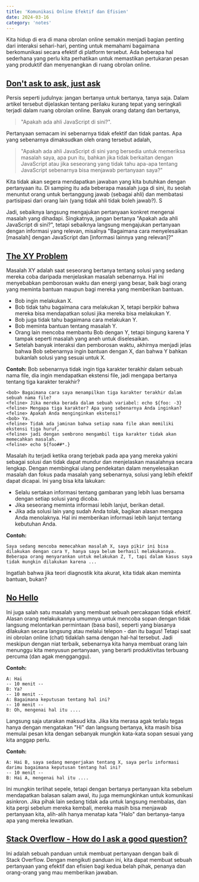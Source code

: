 ```yaml
---
title: 'Komunikasi Online Efektif dan Efisien'
date: 2024-03-16
category: 'notes'
---
```


Kita hidup di era di mana obrolan online semakin menjadi bagian penting dari interaksi sehari-hari, penting untuk memahami bagaimana berkomunikasi secara efektif di platform tersebut. Ada beberapa hal sederhana yang perlu kita perhatikan untuk memastikan pertukaran pesan yang produktif dan menyenangkan di ruang obrolan online.

## [Don't ask to ask, just ask](https://dontasktoask.com/)

Persis seperti judulnya: jangan bertanya untuk bertanya, tanya saja. Dalam artikel tersebut dijelaskan tentang perilaku kurang tepat yang seringkali terjadi dalam ruang obrolan online. Banyak orang datang dan bertanya, 

> "Apakah ada ahli JavaScript di sini?". 

Pertanyaan semacam ini sebenarnya tidak efektif dan tidak pantas. Apa yang sebenarnya dimaksudkan oleh orang tersebut adalah, 

> "Apakah ada ahli JavaScript di sini yang bersedia untuk memeriksa masalah saya, apa pun itu, bahkan jika tidak berkaitan dengan JavaScript atau jika seseorang yang tidak tahu apa-apa tentang JavaScript sebenarnya bisa menjawab pertanyaan saya?"

Kita tidak akan segera mendapatkan jawaban yang kita butuhkan dengan pertanyaan itu. Di samping itu ada beberapa masalah juga di sini, itu seolah menuntut orang untuk bertanggung jawab (sebagai ahli) dan membatasi partisipasi dari orang lain (yang tidak ahli tidak boleh jawab?). S

Jadi, sebaiknya langsung mengajukan pertanyaan konkret mengenai masalah yang dihadapi. Singkatnya, jangan bertanya "Apakah ada ahli JavaScript di sini?", tetapi sebaiknya langsung mengajukan pertanyaan dengan informasi yang relevan, misalnya "Bagaimana cara menyelesaikan [masalah] dengan JavaScript dan [informasi lainnya yang relevan]?"

## [The XY Problem](https://xyproblem.info/)

Masalah XY adalah saat seseorang bertanya tentang solusi yang sedang mereka coba daripada menjelaskan masalah sebenarnya. Hal ini menyebabkan pemborosan waktu dan energi yang besar, baik bagi orang yang meminta bantuan maupun bagi mereka yang memberikan bantuan.

- Bob ingin melakukan X.
- Bob tidak tahu bagaimana cara melakukan X, tetapi berpikir bahwa mereka bisa mendapatkan solusi jika mereka bisa melakukan Y.
- Bob juga tidak tahu bagaimana cara melakukan Y.
- Bob meminta bantuan tentang masalah Y.
- Orang lain mencoba membantu Bob dengan Y, tetapi bingung karena Y tampak seperti masalah yang aneh untuk diselesaikan.
- Setelah banyak interaksi dan pemborosan waktu, akhirnya menjadi jelas bahwa Bob sebenarnya ingin bantuan dengan X, dan bahwa Y bahkan bukanlah solusi yang sesuai untuk X.

**Contoh:**
Bob sebenarnya tidak ingin tiga karakter terakhir dalam sebuah nama file, dia ingin mendapatkan ekstensi file, jadi mengapa bertanya tentang tiga karakter terakhir?

```
<bob> Bagaimana cara saya menampilkan tiga karakter terakhir dalam sebuah nama file?
<feline> Jika mereka berada dalam sebuah variabel: echo ${foo: -3}
<feline> Mengapa tiga karakter? Apa yang sebenarnya Anda inginkan?
<feline> Apakah Anda menginginkan ekstensi?
<bob> Ya.
<feline> Tidak ada jaminan bahwa setiap nama file akan memiliki ekstensi tiga huruf,
<feline> jadi dengan sembrono mengambil tiga karakter tidak akan memecahkan masalah.
<feline> echo ${foo##*.}
```

Masalah itu terjadi ketika orang terjebak pada apa yang mereka yakini sebagai solusi dan tidak dapat mundur dan menjelaskan masalahnya secara lengkap. Dengan membingkai ulang pendekatan dalam menyelesaikan masalah dan fokus pada masalah yang sebenarnya, solusi yang lebih efektif dapat dicapai. Ini yang bisa kita lakukan:

- Selalu sertakan informasi tentang gambaran yang lebih luas bersama dengan setiap solusi yang dicoba.
- Jika seseorang meminta informasi lebih lanjut, berikan detail.
- Jika ada solusi lain yang sudah Anda tolak, bagikan alasan mengapa Anda menolaknya. Hal ini memberikan informasi lebih lanjut tentang kebutuhan Anda.

**Contoh:**
```
Saya sedang mencoba memecahkan masalah X, saya pikir ini bisa dilakukan dengan cara Y, hanya saya belum berhasil melakukannya. Beberapa orang menyarankan untuk melakukan Z, T, tapi dalam kasus saya tidak mungkin dilakukan karena ...
```

Ingatlah bahwa jika teori diagnostik kita akurat, kita tidak akan meminta bantuan, bukan?

## [No Hello](https://nohello.net/en/)

Ini juga salah satu masalah yang membuat sebuah percakapan tidak efektif. Alasan orang melakukannya umumnya untuk mencoba sopan dengan tidak langsung melontarkan permintaan (basa basi), seperti yang biasanya dilakukan secara langsung atau melalui telepon - dan itu bagus! Tetapi saat ini obrolan online (chat) tidaklah sama dengan hal-hal tersebut. Jadi meskipun dengan niat terbaik, sebenarnya kita hanya membuat orang lain menunggu kita menyusun pertanyaan, yang berarti produktivitas terbuang percuma (dan agak mengganggu). 

**Contoh:**
```
A: Hai
-- 10 menit --
B: Ya?
-- 10 menit --
A: Bagaimana keputusan tentang hal ini?
-- 10 menit --
B: Oh, mengenai hal itu ....
```

Langsung saja utarakan maksud kita. Jika kita merasa agak terlalu tegas hanya dengan mengatakan "Hi" dan langsung bertanya, kita masih bisa memulai pesan kita dengan sebanyak mungkin kata-kata sopan sesuai yang kita anggap perlu. 

**Contoh:**
```
A: Hai B, saya sedang mengerjakan tentang X, saya perlu informasi darimu bagaimana keputusan tentang hal ini?
-- 10 menit --
B: Hai A, mengenai hal itu ....
```

Ini mungkin terlihat sepele, tetapi dengan bertanya pertanyaan kita sebelum mendapatkan balasan salam awal, itu juga memungkinkan untuk komunikasi asinkron. Jika pihak lain sedang tidak ada untuk langsung membalas, dan kita pergi sebelum mereka kembali, mereka masih bisa menjawab pertanyaan kita, alih-alih hanya menatap kata "Halo" dan bertanya-tanya apa yang mereka lewatkan.



## [Stack Overflow - How do I ask a good question?](https://stackoverflow.com/help/how-to-ask)

Ini adalah sebuah panduan untuk membuat pertanyaan dengan baik di Stack Overflow. Dengan mengikuti panduan ini, kita dapat membuat sebuah pertanyaan yang efektif dan efisien bagi kedua belah pihak, penanya dan orang-orang yang mau memberikan jawaban.